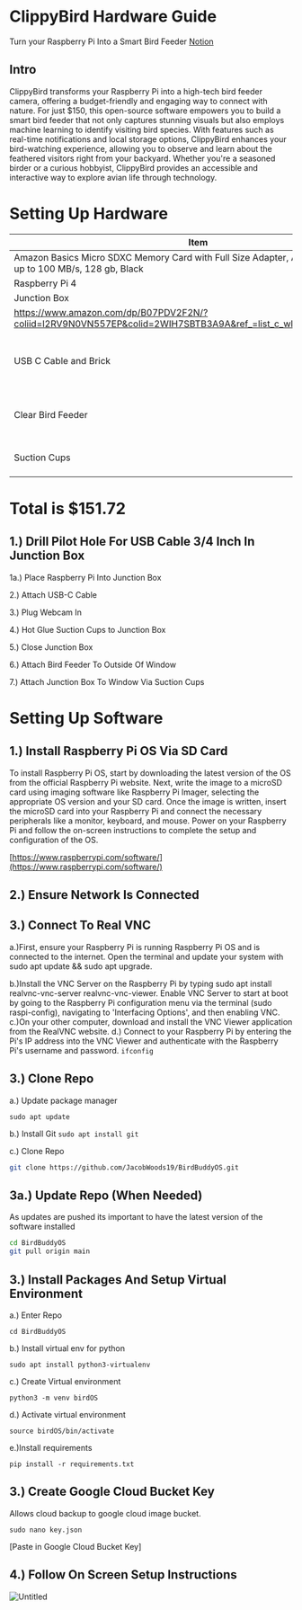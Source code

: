 # ClippyBird Hardware Guide

Turn your Raspberry Pi Into a Smart Bird Feeder
[Notion](https://sweltering-cook-968.notion.site/ClippyBird-Hardware-Guide-c3a98dc4b2554427aeb14f15eeefcf69?pvs=4)
## Intro

ClippyBird transforms your Raspberry Pi into a high-tech bird feeder camera, offering a budget-friendly and engaging way to connect with nature. For just $150, this open-source software empowers you to build a smart bird feeder that not only captures stunning visuals but also employs machine learning to identify visiting bird species. With features such as real-time notifications and local storage options, ClippyBird enhances your bird-watching experience, allowing you to observe and learn about the feathered visitors right from your backyard. Whether you're a seasoned birder or a curious hobbyist, ClippyBird provides an accessible and interactive way to explore avian life through technology.

# Setting Up Hardware

| Item  | Link | Price |
| --- | --- | --- |
| Amazon Basics Micro SDXC Memory Card with Full Size Adapter, A2, U3, Read Speed up to 100 MB/s, 128 gb, Black | https://www.amazon.com/dp/B08TJRVWV1/?coliid=I18VJ68D9SY9N4&colid=2WIH7SBTB3A9A&psc=1&ref_=list_c_wl_lv_ov_lig_dp_it | $13.00 |
| Raspberry Pi 4 | https://www.amazon.com/dp/B07TC2BK1X/?coliid=I2N15931PMAJZP&colid=2WIH7SBTB3A9A&psc=1&ref_=list_c_wl_lv_ov_lig_dp_it | $61.75 |
| Junction Box
 | https://www.amazon.com/dp/B07PDV2F2N/?coliid=I2RV9N0VN557EP&colid=2WIH7SBTB3A9A&ref_=list_c_wl_lv_ov_lig_dp_it&th=1 | $37.59 |
| USB C Cable and Brick | https://www.amazon.com/sspa/click?ie=UTF8&spc=MTo4ODYwMzE1NTQ5OTc5MTIwOjE3MTQ1MDU3Mzg6c3BfYXRmOjMwMDExMDk5NDUyMTYwMjo6MDo6&url=%2FCharger-Charging-Apple-Certified-Generation%2Fdp%2FB0BTP5PJPG%2Fref%3Dsr_1_1_sspa%3Fcrid%3D1WMN7XSL5GFL8%26dib%3DeyJ2IjoiMSJ9.sqgXAOp0cOFJzmrAaaze-MwJCpSykn9kf6c8HKhEwi5TcWOukFrDUiECujY0l5zUHYAKFRpCWuSktJAzayQp9_59LnSTQQFd8mJHR1ZafvFFrDNxzDnb6xNb9-2fkYDA4e5pZbzlWXS87uhoUw7t58KYjHPaBo5wKmJvaaeVGtk8Lv22x3epTLvloyyBU5ESwM0wBtcFe3qIgoICt7_36PQMDUmgARLz8qrie_vQVSL3lCzv2K6MsjPqMoWtuR56Fbg1BQ8Waj-Cj6hYv02Z9D1AIdzdG6IZ-8vY2zwrl34.zRnWZxlgbW8Iig2RGbc27YkoHYxSevBvFVuHBpQTh4E%26dib_tag%3Dse%26keywords%3D10ft%2Busb%2Bc%2Bto%2Busb%2Bc%2Bwith%2Bblock%26qid%3D1714505738%26s%3Dindustrial%26sprefix%3D10ft%2Busb%2Bc%252Cindustrial%252C111%26sr%3D1-1-spons%26sp_csd%3Dd2lkZ2V0TmFtZT1zcF9hdGY%26psc%3D1 | $16.99 |
| Clear Bird Feeder | https://www.amazon.com/Transparent-Suction-Drainage-Detachable-DY-SKTY/dp/B09ZL4WL7P/ref=sr_1_2_sspa?dib=eyJ2IjoiMSJ9.2dfO9qdr_Yufj9mTldpAd3wtQws0Ki2EOkdupWbt1r4lXJfvgukeZB_sIOeq6CSClKu_ArToOJel4aWN4gTsF5spOpRuC1ROnDodmgOr09buz50naM0K0mtK8R72T2iybgOWSbX2wfYAAd9FwtEnDBx_mGmAxnJpsC2-wX38gDaIQ7JvQBf7U3uDRgVDuw5y2BnY5niCKUe2MlHyHxqj6X_LRWdw4t7RXxpK2WutwVAgYZGSx-cEf67NKaAExCugXCfjhJzy7TmBOzZkF-izIfhT60Vh1wtMKVgarcegSgM.RagqG6wY4PYZANC2XBTaH45m_DW8FQd-fhSeTV8T9h4&dib_tag=se&keywords=clear+bird+feeder&qid=1714506065&sr=8-2-spons&sp_csd=d2lkZ2V0TmFtZT1zcF9hdGY&psc=1 | 16.89 |
| Suction Cups | https://www.amazon.com/Sponge-Holder-Suction-Replacement-Kitchen/dp/B0BXJF5H48/ref=sr_1_5?crid=24XL2ZALCOLIU&dib=eyJ2IjoiMSJ9.eeBTT5EZc94frWPgBoBdtU1f_aZv-yPEREfvuwRD31tktgBqdWaCUCSIYXNNCSVPNLbpEZds4LgbAVZvVJAmKvWMDya0dMtl4gCJTrJL1KL02v0CYwXHhc1CvFR_umkmVqma9FQ2vIo5vKJbH_96luH11vVT2wzdUiF3hnTkMnIva11jqiTQazLu08YxqEK5jh8ogV41dNx2W8B-q861NEs6cnT1MNthVZgkaSLhFelmgioKUX3UN5U7pbX6mywhTd8cE3lq23Wq1C5TOCq61jpzoysPUyXVd297bgfRPsk.QGTIdQYTj858UVm7zrurOoOP70QpjHIyQrlPTFVrCbA&dib_tag=se&keywords=suction+cups&qid=1714506144&sprefix=suction+cups%2Caps%2C126&sr=8-5 | 5.50 |

# Total is $151.72

## 1.) Drill Pilot Hole For USB Cable 3/4 Inch In Junction Box

1a.) Place Raspberry Pi Into Junction Box

2.) Attach USB-C Cable

3.) Plug Webcam In 

4.) Hot Glue Suction Cups to Junction Box

5.) Close Junction Box 

6.) Attach Bird Feeder To Outside Of Window

7.) Attach Junction Box To Window Via Suction Cups

# Setting Up Software

## 1.) Install Raspberry Pi OS Via SD Card

To install Raspberry Pi OS, start by downloading the latest version of the OS from the official Raspberry Pi website. Next, write the image to a microSD card using imaging software like Raspberry Pi Imager, selecting the appropriate OS version and your SD card. Once the image is written, insert the microSD card into your Raspberry Pi and connect the necessary peripherals like a monitor, keyboard, and mouse. Power on your Raspberry Pi and follow the on-screen instructions to complete the setup and configuration of the OS.

[https://www.raspberrypi.com/software/](https://www.raspberrypi.com/software/) 

## 2.) Ensure Network Is Connected

## 3.) Connect To Real VNC

a.)First, ensure your Raspberry Pi is running Raspberry Pi OS and is connected to the internet. Open the terminal and update your system with sudo apt update && sudo apt upgrade.

b.)Install the VNC Server on the Raspberry Pi by typing sudo apt install realvnc-vnc-server realvnc-vnc-viewer.
Enable VNC Server to start at boot by going to the Raspberry Pi configuration menu via the terminal (sudo raspi-config), navigating to 'Interfacing Options', and then enabling VNC.
c.)On your other computer, download and install the VNC Viewer application from the RealVNC website.
d.) Connect to your Raspberry Pi by entering the Pi's IP address into the VNC Viewer and authenticate with the Raspberry Pi's username and password. `ifconfig`

## 3.) Clone Repo

a.) Update package manager

`sudo apt update`

b.) Install Git
`sudo apt install git`

c.) Clone Repo

```bash
git clone https://github.com/JacobWoods19/BirdBuddyOS.git
```

## 3a.) Update Repo (When Needed)

As updates are pushed its important to have the latest version of the software installed

```bash
cd BirdBuddyOS
git pull origin main
```

## 3.) Install Packages And Setup Virtual Environment

a.) Enter Repo

`cd BirdBuddyOS`

b.) Install virtual env for python

`sudo apt install python3-virtualenv`

c.) Create Virtual environment

`python3 -m venv birdOS`

d.) Activate virtual environment

`source birdOS/bin/activate`

e.)Install requirements

`pip install -r requirements.txt`

## 3.) Create Google Cloud Bucket Key

Allows cloud backup to google cloud image bucket.

`sudo nano key.json`

[Paste in Google Cloud Bucket Key]

## 4.) Follow On Screen Setup Instructions

![Untitled](ClippyBird%20Hardware%20Guide%20c3a98dc4b2554427aeb14f15eeefcf69/Untitled.png)
